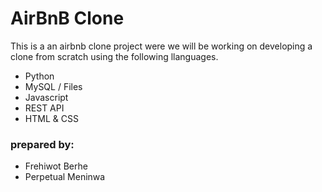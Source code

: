 # AirBnB Clone
This is a an airbnb clone project were we will be working on developing a clone from scratch using the following llanguages.
* Python
* MySQL / Files
* Javascript
* REST API
* HTML & CSS

### prepared by:
* Frehiwot Berhe
* Perpetual Meninwa
